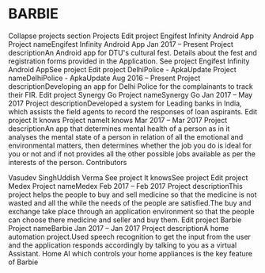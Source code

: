 # BARBIE


Collapse projects section
Projects
Edit project Engifest Infinity Android App
Project nameEngifest Infinity Android App
Jan 2017 – Present
Project descriptionAn Android app for DTU's cultural fest. Details about the fest and registration forms provided in the Application.
See project Engifest Infinity Android AppSee project
Edit project DelhiPolice - ApkaUpdate
Project nameDelhiPolice - ApkaUpdate
Aug 2016 – Present
Project descriptionDeveloping an app for Delhi Police for the complainants to track their FIR.
Edit project Synergy Go
Project nameSynergy Go
Jan 2017 – May 2017
Project descriptionDeveloped a system for Leading banks in India, which assists the field agents to record the responses of loan aspirants.
Edit project It knows
Project nameIt knows
Mar 2017 – Mar 2017
Project descriptionAn app that determines mental health of a person as in it analyses the mental state of a person in relation of all the emotional and environmental matters, then determines whether the job you do is ideal for you or not and if not provides all the other possible jobs available as per the interests of the person.
Contributors

Vasudev SinghUddish Verma
See project It knowsSee project
Edit project Medex
Project nameMedex
Feb 2017 – Feb 2017
Project descriptionThis project helps the people to buy and sell medicine so that the medicine is not wasted and all the while the needs of the people are satisfied.The buy and exchange take place through an application environment so that the people can choose there medicine and seller and buy them.
Edit project Barbie
Project nameBarbie
Jan 2017 – Jan 2017
Project descriptionA home automation project.Used speech recognition to get the input from the user and the application responds accordingly by talking to you as a virtual Assistant. Home AI which controls your home appliances is the key feature of Barbie

